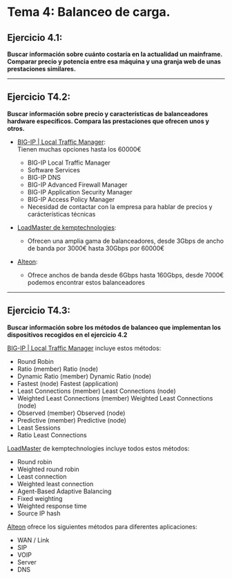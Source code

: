 # Tema 4: Balanceo de carga.
## Ejercicio 4.1:  

**Buscar información sobre cuánto costaría en la actualidad un mainframe. Comparar precio y potencia entre esa máquina y una granja web de unas prestaciones similares.**   


- - -  
## Ejercicio T4.2:
**Buscar información sobre precio y características de balanceadores hardware específicos. Compara las prestaciones que ofrecen unos y otros.**  
 * [BIG-IP | Local Traffic Manager](https://f5.com/es/products/big-ip/local-traffic-manager-ltm):  
 Tienen muchas opciones hasta los 60000€  
    * BIG-IP Local Traffic Manager
    * Software Services
    * BIG-IP DNS
    * BIG-IP Advanced Firewall Manager
    * BIG-IP Application Security Manager
    * BIG-IP Access Policy Manager
    * Necesidad de contactar con la empresa para hablar de precios y carácterísticas técnicas


* [LoadMaster de kemptechnologies](https://kemptechnologies.com/es/products-solutions/):
    * Ofrecen una amplia gama de balanceadores, desde 3Gbps de ancho de banda por 3000€ hasta 30Gbps por 60000€


 * [Alteon](https://www.radware.com/products/alteon-models/):
    * Ofrece anchos de banda desde  6Gbps hasta 160Gbps, desde 7000€ podemos encontrar estos balanceadores


- - -  
## Ejercicio T4.3:
**Buscar información sobre los métodos de balanceo que implementan los dispositivos recogidos en el ejercicio 4.2**  

[BIG-IP | Local Traffic Manager](https://support.f5.com/kb/en-us/products/big-ip_ltm/manuals/product/ltm-concepts-11-4-0/5.html?sr=46848886) incluye estos métodos:

* Round Robin
* Ratio (member) Ratio (node)
* Dynamic Ratio (member) Dynamic Ratio (node)
* Fastest (node) Fastest (application)
* Least Connections (member) Least Connections (node)
* Weighted Least Connections (member) Weighted Least Connections (node)
* Observed (member) Observed (node)
* Predictive (member) Predictive (node)
* Least Sessions
* Ratio Least Connections


[LoadMaster](https://support.kemptechnologies.com/hc/en-us/articles/202017723-KEMP-LoadMaster-Scheduling-Balancing-Methods) de kemptechnologies incluye todos estos métodos:

* Round robin
* Weighted round robin
* Least connection
* Weighted least connection
* Agent-Based Adaptive Balancing
* Fixed weighting
* Weighted response time
* Source IP hash

[Alteon](https://www.radware.com/resources/load_balancing_introduction.aspx) ofrece los siguientes métodos para diferentes aplicaciones:

* WAN / Link
* SIP
* VOIP
* Server
* DNS
